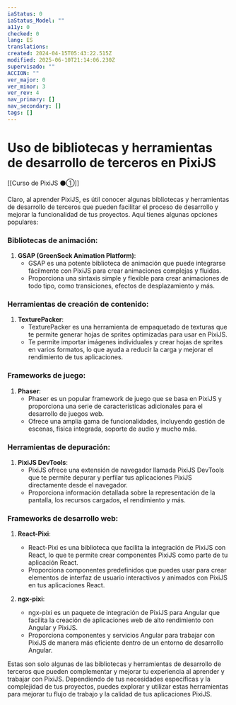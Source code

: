 ```yaml
---
iaStatus: 0
iaStatus_Model: ""
a11y: 0
checked: 0
lang: ES
translations: 
created: 2024-04-15T05:43:22.515Z
modified: 2025-06-10T21:14:06.230Z
supervisado: ""
ACCION: ""
ver_major: 0
ver_minor: 3
ver_rev: 4
nav_primary: []
nav_secondary: []
tags: []
---
```

# Uso de bibliotecas y herramientas de desarrollo de terceros en PixiJS

[[Curso de PixiJS ⚫①]]

Claro, al aprender PixiJS, es útil conocer algunas bibliotecas y herramientas de desarrollo de terceros que pueden facilitar el proceso de desarrollo y mejorar la funcionalidad de tus proyectos. Aquí tienes algunas opciones populares:

### Bibliotecas de animación:

1. **GSAP (GreenSock Animation Platform)**:
   - GSAP es una potente biblioteca de animación que puede integrarse fácilmente con PixiJS para crear animaciones complejas y fluidas.
   - Proporciona una sintaxis simple y flexible para crear animaciones de todo tipo, como transiciones, efectos de desplazamiento y más.

### Herramientas de creación de contenido:

1. **TexturePacker**:
   - TexturePacker es una herramienta de empaquetado de texturas que te permite generar hojas de sprites optimizadas para usar en PixiJS.
   - Te permite importar imágenes individuales y crear hojas de sprites en varios formatos, lo que ayuda a reducir la carga y mejorar el rendimiento de tus aplicaciones.

### Frameworks de juego:

1. **Phaser**:
   - Phaser es un popular framework de juego que se basa en PixiJS y proporciona una serie de características adicionales para el desarrollo de juegos web.
   - Ofrece una amplia gama de funcionalidades, incluyendo gestión de escenas, física integrada, soporte de audio y mucho más.

### Herramientas de depuración:

1. **PixiJS DevTools**:
   - PixiJS ofrece una extensión de navegador llamada PixiJS DevTools que te permite depurar y perfilar tus aplicaciones PixiJS directamente desde el navegador.
   - Proporciona información detallada sobre la representación de la pantalla, los recursos cargados, el rendimiento y más.

### Frameworks de desarrollo web:

1. **React-Pixi**:
   - React-Pixi es una biblioteca que facilita la integración de PixiJS con React, lo que te permite crear componentes PixiJS como parte de tu aplicación React.
   - Proporciona componentes predefinidos que puedes usar para crear elementos de interfaz de usuario interactivos y animados con PixiJS en tus aplicaciones React.

2. **ngx-pixi**:
   - ngx-pixi es un paquete de integración de PixiJS para Angular que facilita la creación de aplicaciones web de alto rendimiento con Angular y PixiJS.
   - Proporciona componentes y servicios Angular para trabajar con PixiJS de manera más eficiente dentro de un entorno de desarrollo Angular.

Estas son solo algunas de las bibliotecas y herramientas de desarrollo de terceros que pueden complementar y mejorar tu experiencia al aprender y trabajar con PixiJS. Dependiendo de tus necesidades específicas y la complejidad de tus proyectos, puedes explorar y utilizar estas herramientas para mejorar tu flujo de trabajo y la calidad de tus aplicaciones PixiJS.